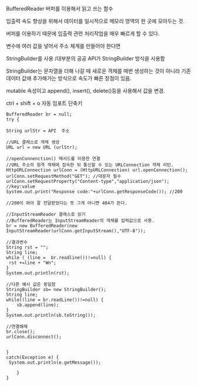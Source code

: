 BufferedReader 버퍼를 이용해서 읽고 쓰는 함수 

입출력 속도 향상을 위해서 데이터를 일시적으로 메모리 영역의 한 곳에 모아두는 것. 

버퍼를 이용하기 때문에 입출력 관련 처리작업을 매우 빠르게 할 수 있다. 



변수에 여러 값을 넣어서 주소 체계를 만들어야 한다면 

StringBuilder를 사용 /대부분의 공공 API가 StringBuilder 방식을 사용함 

StringBuilder는 문자열을 더해 나갈 때 새로운 객체를 매번 생성하는 것이 아니라 기존 데이터 값에 추가해가는 방식으로 속도가 빠른 장점이 있음. 

mutable 속성이고 append(), insert(), delete()등을 사용해서 값을 변경. 





ctrl + shift + o  자동 임포트 단축키 



```
BufferedReader br = null;
try {

String urlStr = API  주소

//URL 클래스로 객체 생성 
URL url = new URL (urlStr);

//openConnenction() 메서드를 이용한 연결 
//URL 주소의 원격 객체에 접속한 뒤 통신할 수 있는 URLConnection 객체 리턴.
HttpURLConnection urlConn = (HttpURLConnection) url.openConnection(); 
urlConn.setRequestMethod("GET"); //대문자 필수 
urlConn.setRequestProperty("Content-type","application/json"); //key:value
System.out.print("Response code:"+urlConn.getResponseCode()); //200

//200이 와야 잘 전달받았다는 뜻 그게 아니면 404가 뜬다. 

//InputStreamReader 클래스로 읽기 
//BufferedReader는 InputStreamReader의 객체를 입력값으로 사용.
br = new BufferedReader(new InputStreamReader(urlConn.getInputStream(),"UTF-8"));

//결과변수
String rst = "";
String line;
while ( (line =  br.readline())!=null) {
 rst +=line + "Wn";
}
System.out.println(rst);

//다른 예시 값은 동일함 
StringBuilder sb= new StringBuilder();
String line;
while((line = br.readLine())!=null) {
	sb.append(line);
}
System.out.println(sb.toString());

//연결해제
br.close();
urlConn.disconnect();


}
catch(Exception e) {
 System.out.println(e.getMessage());
 
	}
}



```

